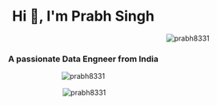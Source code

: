 <h1 align="center">Hi 👋, I'm Prabh Singh</h1>


<p align="right"> <img src="https://komarev.com/ghpvc/?username=prabh8331&label=Profile%20views&color=0e75b6&style=flat" alt="prabh8331" /> </p>

<h3 align="center">A passionate Data Engneer from India</h3>


<p align="center"><img align="center" src="https://github-readme-streak-stats.herokuapp.com/?user=prabh8331&" alt="prabh8331" /></p>

<p align="center">&nbsp;<img align="center" src="https://github-readme-stats.vercel.app/api?username=prabh8331&show_icons=true&locale=en" alt="prabh8331" /></p>
